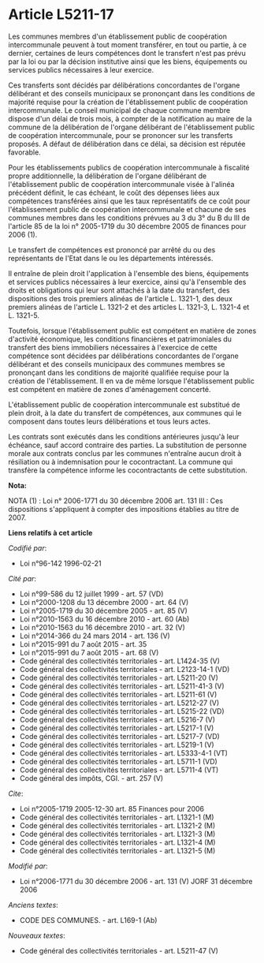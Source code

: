 # Article L5211-17

Les communes membres d'un établissement public de coopération intercommunale peuvent à tout moment transférer, en tout ou
partie, à ce dernier, certaines de leurs compétences dont le transfert n'est pas prévu par la loi ou par la décision
institutive ainsi que les biens, équipements ou services publics nécessaires à leur exercice.

Ces transferts sont décidés par délibérations concordantes de l'organe délibérant et des conseils municipaux se prononçant
dans les conditions de majorité requise pour la création de l'établissement public de coopération intercommunale. Le conseil
municipal de chaque commune membre dispose d'un délai de trois mois, à compter de la notification au maire de la commune de
la délibération de l'organe délibérant de l'établissement public de coopération intercommunale, pour se prononcer sur les
transferts proposés. A défaut de délibération dans ce délai, sa décision est réputée favorable.

Pour les établissements publics de coopération intercommunale à fiscalité propre additionnelle, la délibération de l'organe
délibérant de l'établissement public de coopération intercommunale visée à l'alinéa précédent définit, le cas échéant, le
coût des dépenses liées aux compétences transférées ainsi que les taux représentatifs de ce coût pour l'établissement public
de coopération intercommunale et chacune de ses communes membres dans les conditions prévues au 3 du 3° du B du III de
l'article 85 de la loi n° 2005-1719 du 30 décembre 2005 de finances pour 2006 (1).

Le transfert de compétences est prononcé par arrêté du ou des représentants de l'Etat dans le ou les départements intéressés.

Il entraîne de plein droit l'application à l'ensemble des biens, équipements et services publics nécessaires à leur exercice,
ainsi qu'à l'ensemble des droits et obligations qui leur sont attachés à la date du transfert, des dispositions des trois
premiers alinéas de l'article L. 1321-1, des deux premiers alinéas de l'article L. 1321-2 et des articles L. 1321-3, L.
1321-4 et L. 1321-5.

Toutefois, lorsque l'établissement public est compétent en matière de zones d'activité économique, les conditions financières
et patrimoniales du transfert des biens immobiliers nécessaires à l'exercice de cette compétence sont décidées par
délibérations concordantes de l'organe délibérant et des conseils municipaux des communes membres se prononçant dans les
conditions de majorité qualifiée requise pour la création de l'établissement. Il en va de même lorsque l'établissement public
est compétent en matière de zones d'aménagement concerté.

L'établissement public de coopération intercommunale est substitué de plein droit, à la date du transfert de compétences, aux
communes qui le composent dans toutes leurs délibérations et tous leurs actes.

Les contrats sont exécutés dans les conditions antérieures jusqu'à leur échéance, sauf accord contraire des parties. La
substitution de personne morale aux contrats conclus par les communes n'entraîne aucun droit à résiliation ou à indemnisation
pour le cocontractant. La commune qui transfère la compétence informe les cocontractants de cette substitution.

**Nota:**

NOTA (1) : Loi n° 2006-1771 du 30 décembre 2006 art. 131 III : Ces dispositions s'appliquent à compter des impositions
établies au titre de 2007.

**Liens relatifs à cet article**

_Codifié par_:

  - Loi n°96-142 1996-02-21

_Cité par_:

  - Loi n°99-586 du 12 juillet 1999 - art. 57 (VD)
  - Loi n°2000-1208 du 13 décembre 2000 - art. 64 (V)
  - Loi n°2005-1719 du 30 décembre 2005 - art. 85 (V)
  - Loi n°2010-1563 du 16 décembre 2010 - art. 60 (Ab)
  - Loi n°2010-1563 du 16 décembre 2010 - art. 32 (V)
  - Loi n°2014-366 du 24 mars 2014 - art. 136 (V)
  - Loi n°2015-991 du 7 août 2015 - art. 35
  - Loi n°2015-991 du 7 août 2015 - art. 68 (V)
  - Code général des collectivités territoriales - art. L1424-35 (V)
  - Code général des collectivités territoriales - art. L2123-14-1 (VD)
  - Code général des collectivités territoriales - art. L5211-20 (V)
  - Code général des collectivités territoriales - art. L5211-41-3 (V)
  - Code général des collectivités territoriales - art. L5211-61 (V)
  - Code général des collectivités territoriales - art. L5212-27 (V)
  - Code général des collectivités territoriales - art. L5215-22 (VD)
  - Code général des collectivités territoriales - art. L5216-7 (V)
  - Code général des collectivités territoriales - art. L5217-1 (V)
  - Code général des collectivités territoriales - art. L5217-7 (VD)
  - Code général des collectivités territoriales - art. L5219-1 (V)
  - Code général des collectivités territoriales - art. L5333-4-1 (VT)
  - Code général des collectivités territoriales - art. L5711-1 (VD)
  - Code général des collectivités territoriales - art. L5711-4 (VT)
  - Code général des impôts, CGI. - art. 257 (V)

_Cite_:

  - Loi n°2005-1719 2005-12-30 art. 85 Finances pour 2006
  - Code général des collectivités territoriales - art. L1321-1 (M)
  - Code général des collectivités territoriales - art. L1321-2 (M)
  - Code général des collectivités territoriales - art. L1321-3 (M)
  - Code général des collectivités territoriales - art. L1321-4 (M)
  - Code général des collectivités territoriales - art. L1321-5 (M)

_Modifié par_:

  - Loi n°2006-1771 du 30 décembre 2006 - art. 131 (V) JORF 31 décembre 2006

_Anciens textes_:

  - CODE DES COMMUNES. - art. L169-1 (Ab)

_Nouveaux textes_:

  - Code général des collectivités territoriales - art. L5211-47 (V)
